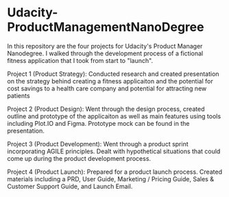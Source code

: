 # Udacity-ProductManagementNanoDegree
In this repository are the four projects for Udacity's Product Manager Nanodegree. I walked through the development process of a fictional fitness application that I took from start to "launch".

Project 1 (Product Strategy): Conducted research and created presentation on the strategy behind creating a fitness applicaiton and the potential for cost savings to a health care company and potential for attracting new patients

Project 2 (Product Design): Went through the design process, created outline and prototype of the applicaiton as well as main features using tools including Plot.IO and Figma. Prototype mock can be found in the presentation.

Project 3 (Product Development): Went through a product sprint incorporating AGILE principles. Dealt with hypothetical situations that could come up during the product development process.

Project 4 (Product Launch): Prepared for a product launch process. Created materials including a PRD, User Guide, Marketing / Pricing Guide, Sales & Customer Support Guide, and Launch Email.
